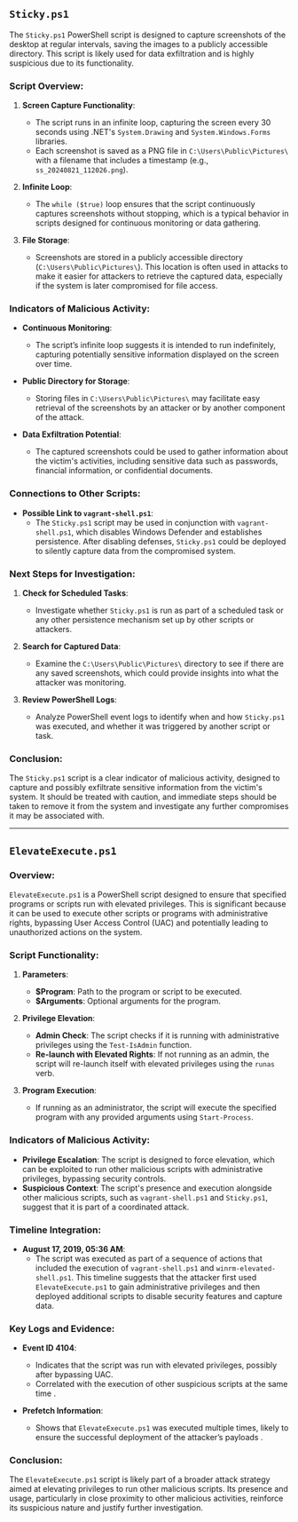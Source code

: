 ## `Sticky.ps1`

The `Sticky.ps1` PowerShell script is designed to capture screenshots of the desktop at regular intervals, saving the images to a publicly accessible directory. This script is likely used for data exfiltration and is highly suspicious due to its functionality.

### Script Overview:

1. **Screen Capture Functionality**:
   - The script runs in an infinite loop, capturing the screen every 30 seconds using .NET's `System.Drawing` and `System.Windows.Forms` libraries.
   - Each screenshot is saved as a PNG file in `C:\Users\Public\Pictures\` with a filename that includes a timestamp (e.g., `ss_20240821_112026.png`).

2. **Infinite Loop**:
   - The `while ($true)` loop ensures that the script continuously captures screenshots without stopping, which is a typical behavior in scripts designed for continuous monitoring or data gathering.

3. **File Storage**:
   - Screenshots are stored in a publicly accessible directory (`C:\Users\Public\Pictures\`). This location is often used in attacks to make it easier for attackers to retrieve the captured data, especially if the system is later compromised for file access.

### Indicators of Malicious Activity:

- **Continuous Monitoring**:
  - The script’s infinite loop suggests it is intended to run indefinitely, capturing potentially sensitive information displayed on the screen over time.

- **Public Directory for Storage**:
  - Storing files in `C:\Users\Public\Pictures\` may facilitate easy retrieval of the screenshots by an attacker or by another component of the attack.

- **Data Exfiltration Potential**:
  - The captured screenshots could be used to gather information about the victim's activities, including sensitive data such as passwords, financial information, or confidential documents.

### Connections to Other Scripts:

- **Possible Link to `vagrant-shell.ps1`**:
  - The `Sticky.ps1` script may be used in conjunction with `vagrant-shell.ps1`, which disables Windows Defender and establishes persistence. After disabling defenses, `Sticky.ps1` could be deployed to silently capture data from the compromised system.

### Next Steps for Investigation:

1. **Check for Scheduled Tasks**:
   - Investigate whether `Sticky.ps1` is run as part of a scheduled task or any other persistence mechanism set up by other scripts or attackers.

2. **Search for Captured Data**:
   - Examine the `C:\Users\Public\Pictures\` directory to see if there are any saved screenshots, which could provide insights into what the attacker was monitoring.

3. **Review PowerShell Logs**:
   - Analyze PowerShell event logs to identify when and how `Sticky.ps1` was executed, and whether it was triggered by another script or task.

### Conclusion:

The `Sticky.ps1` script is a clear indicator of malicious activity, designed to capture and possibly exfiltrate sensitive information from the victim's system. It should be treated with caution, and immediate steps should be taken to remove it from the system and investigate any further compromises it may be associated with.
_____________________
## `ElevateExecute.ps1`

### Overview:
`ElevateExecute.ps1` is a PowerShell script designed to ensure that specified programs or scripts run with elevated privileges. This is significant because it can be used to execute other scripts or programs with administrative rights, bypassing User Access Control (UAC) and potentially leading to unauthorized actions on the system.

### Script Functionality:

1. **Parameters**:
   - **$Program**: Path to the program or script to be executed.
   - **$Arguments**: Optional arguments for the program.

2. **Privilege Elevation**:
   - **Admin Check**: The script checks if it is running with administrative privileges using the `Test-IsAdmin` function.
   - **Re-launch with Elevated Rights**: If not running as an admin, the script will re-launch itself with elevated privileges using the `runas` verb.

3. **Program Execution**:
   - If running as an administrator, the script will execute the specified program with any provided arguments using `Start-Process`.

### Indicators of Malicious Activity:

- **Privilege Escalation**: The script is designed to force elevation, which can be exploited to run other malicious scripts with administrative privileges, bypassing security controls.
- **Suspicious Context**: The script's presence and execution alongside other malicious scripts, such as `vagrant-shell.ps1` and `Sticky.ps1`, suggest that it is part of a coordinated attack.

### Timeline Integration:

- **August 17, 2019, 05:36 AM**:
  - The script was executed as part of a sequence of actions that included the execution of `vagrant-shell.ps1` and `winrm-elevated-shell.ps1`. This timeline suggests that the attacker first used `ElevateExecute.ps1` to gain administrative privileges and then deployed additional scripts to disable security features and capture data.

### Key Logs and Evidence:

- **Event ID 4104**:
  - Indicates that the script was run with elevated privileges, possibly after bypassing UAC.
  - Correlated with the execution of other suspicious scripts at the same time .

- **Prefetch Information**:
  - Shows that `ElevateExecute.ps1` was executed multiple times, likely to ensure the successful deployment of the attacker’s payloads .

### Conclusion:
The `ElevateExecute.ps1` script is likely part of a broader attack strategy aimed at elevating privileges to run other malicious scripts. Its presence and usage, particularly in close proximity to other malicious activities, reinforce its suspicious nature and justify further investigation.

